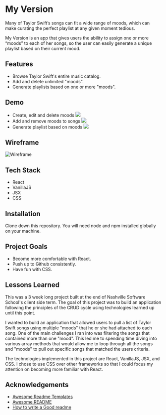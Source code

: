 
# My Version

Many of Taylor Swift’s songs can fit a wide range of moods, which can make curating the perfect playlist at any given moment tedious. 

My Version is an app that gives users the ability to assign one or more “moods” to each of her songs, so the user can easily generate a unique playlist based on their current mood. 


## Features

- Browse Taylor Swift's entire music catalog.
- Add and delete unlimited "moods".
- Generate playlists based on one or more "moods".


## Demo
- Create, edit and delete moods
![](createmoods.gif)
- Add and remove moods to songs
![](savemoods.gif)
- Generate playlist based on moods
![](generateplaylist.gif)

## Wireframe
![Wireframe](https://user-images.githubusercontent.com/114883885/230970032-bc74a2d7-975f-404f-8b4e-88f9382fc54f.png)

## Tech Stack

- React
- VanillaJS
- JSX
- CSS


## Installation

Clone down this repository. You will need node and npm installed globally on your machine.

## Project Goals

- Become more comfortable with React.
- Push up to Github consistently.
- Have fun with CSS.

## Lessons Learned

This was a 3 week long project built at the end of Nashville Software School's client side term. The goal of this project was to build an application following the principles of the CRUD cycle using technologies learned up until this point.

I wanted to build an application that allowed users to pull a list of Taylor Swift songs using multiple "moods" that he or she had attached to each song. One of the main challenges I ran into was filtering the songs that contained more than one "mood". This led me to spending time diving into various array methods that would allow me to loop through all the songs and "moods" to pull out specific songs that matched the users criteria. 

The technologies implemented in this project are React, VanillaJS, JSX, and CSS. I chose to use CSS over other frameworks so that I could focus my attention on becoming more familiar with React.


## Acknowledgements

 - [Awesome Readme Templates](https://awesomeopensource.com/project/elangosundar/awesome-README-templates)
 - [Awesome README](https://github.com/matiassingers/awesome-readme)
 - [How to write a Good readme](https://bulldogjob.com/news/449-how-to-write-a-good-readme-for-your-github-project)

